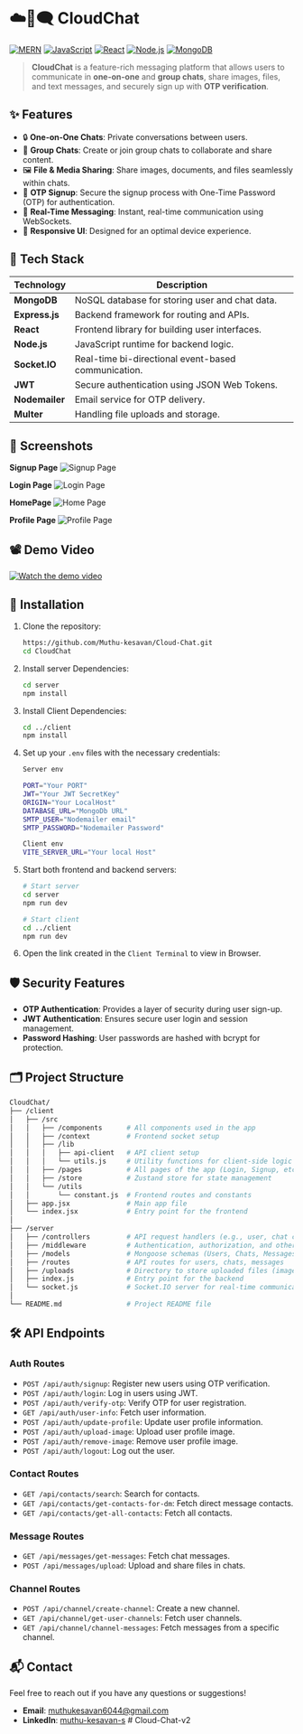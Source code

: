 # ☁️📱🗨️ CloudChat

[![MERN](https://img.shields.io/badge/Stack-MERN-green)](https://developer.mozilla.org/en-US/docs/Glossary/MERN)
[![JavaScript](https://img.shields.io/badge/Language-JavaScript-yellow)](https://developer.mozilla.org/en-US/docs/Web/JavaScript)
[![React](https://img.shields.io/badge/Frontend-React-blue)](https://reactjs.org/)
[![Node.js](https://img.shields.io/badge/Backend-Node.js-orange)](https://nodejs.org/)
[![MongoDB](https://img.shields.io/badge/Database-MongoDB-brightgreen)](https://www.mongodb.com/)


> **CloudChat** is a feature-rich messaging platform that allows users to communicate in **one-on-one** and **group chats**, share images, files, and text messages, and securely sign up with **OTP verification**.

## ✨ Features

- 🔒 **One-on-One Chats**: Private conversations between users.
- 👥 **Group Chats**: Create or join group chats to collaborate and share content.
- 🖼️ **File & Media Sharing**: Share images, documents, and files seamlessly within chats.
- 🔐 **OTP Signup**: Secure the signup process with One-Time Password (OTP) for authentication.
- 📅 **Real-Time Messaging**: Instant, real-time communication using WebSockets.
- 💬 **Responsive UI**: Designed for an optimal device experience.

## 🚀 Tech Stack

| Technology     | Description                                     |
| -------------- | ----------------------------------------------- |
| **MongoDB**    | NoSQL database for storing user and chat data.  |
| **Express.js** | Backend framework for routing and APIs.         |
| **React**      | Frontend library for building user interfaces.  |
| **Node.js**    | JavaScript runtime for backend logic.           |
| **Socket.IO**  | Real-time bi-directional event-based communication. |
| **JWT**        | Secure authentication using JSON Web Tokens.    |
| **Nodemailer**    | Email service for OTP delivery.                 |
| **Multer**    |    Handling file uploads and storage.             |

## 🎨 Screenshots

**Signup Page**
![Signup Page](https://github.com/user-attachments/assets/8c276987-77ef-47e9-be0d-9decd1c5d60b)

**Login Page**
![Login Page](https://github.com/user-attachments/assets/e1c4e805-258f-4086-9191-cf85a14d6d83)

**HomePage**
![Home Page](https://github.com/user-attachments/assets/1891ebe3-0d63-459c-8f8f-2aa717f281b9)

**Profile Page**
![Profile Page](https://github.com/user-attachments/assets/981da823-70da-45d3-b874-d9bd041249e9)

## 📽 Demo Video

[![Watch the demo video](https://github.com/user-attachments/assets/1891ebe3-0d63-459c-8f8f-2aa717f281b9)](https://github.com/user-attachments/assets/b145e58a-d621-4ec1-be1d-f00c30bd8c9a)

## 🔧 Installation

1. Clone the repository:

   ```bash
   https://github.com/Muthu-kesavan/Cloud-Chat.git
   cd CloudChat
   ```
2. Install server Dependencies:

   ```bash
   cd server
   npm install
   ```
3. Install Client Dependencies:

   ```bash
   cd ../client
   npm install
   ```
4. Set up your `.env` files with the necessary credentials:

    ```bash
    Server env

    PORT="Your PORT"
    JWT="Your JWT SecretKey"
    ORIGIN="Your LocalHost"
    DATABASE_URL="MongoDb URL"
    SMTP_USER="Nodemailer email"
    SMTP_PASSWORD="Nodemailer Password"

    Client env
    VITE_SERVER_URL="Your local Host"
    ```
5. Start both frontend and backend servers:

    ```bash
    # Start server
    cd server
    npm run dev

    # Start client
    cd ../client
    npm run dev
    ```
6. Open the link created in the `Client Terminal` to view in Browser.

## 🛡️ Security Features

- **OTP Authentication**: Provides a layer of security during user sign-up.
- **JWT Authentication**: Ensures secure user login and session management.
- **Password Hashing**: User passwords are hashed with bcrypt for protection.

## 🗂️ Project Structure

```bash
CloudChat/
├── /client
│   ├── /src
│   │   ├── /components      # All components used in the app
│   │   ├── /context         # Frontend socket setup
│   │   ├── /lib
│   │   │   ├── api-client   # API client setup
│   │   │   └── utils.js     # Utility functions for client-side logic
│   │   ├── /pages           # All pages of the app (Login, Signup, etc.)
│   │   ├── /store           # Zustand store for state management
│   │   └── /utils
│   │       └── constant.js  # Frontend routes and constants
│   ├── app.jsx              # Main app file
│   └── index.jsx            # Entry point for the frontend
│
├── /server
│   ├── /controllers         # API request handlers (e.g., user, chat controllers)
│   ├── /middleware          # Authentication, authorization, and other middleware
│   ├── /models              # Mongoose schemas (Users, Chats, Messages)
│   ├── /routes              # API routes for users, chats, messages
│   ├── /uploads             # Directory to store uploaded files (images, docs)
│   ├── index.js             # Entry point for the backend
│   └── socket.js            # Socket.IO server for real-time communication
│
└── README.md                # Project README file
```
## 🛠️ API Endpoints

### Auth Routes
- `POST /api/auth/signup`: Register new users using OTP verification.
- `POST /api/auth/login`: Log in users using JWT.
- `POST /api/auth/verify-otp`: Verify OTP for user registration.
- `GET /api/auth/user-info`: Fetch user information.
- `POST /api/auth/update-profile`: Update user profile information.
- `POST /api/auth/upload-image`: Upload user profile image.
- `POST /api/auth/remove-image`: Remove user profile image.
- `POST /api/auth/logout`: Log out the user.

### Contact Routes
- `GET /api/contacts/search`: Search for contacts.
- `GET /api/contacts/get-contacts-for-dm`: Fetch direct message contacts.
- `GET /api/contacts/get-all-contacts`: Fetch all contacts.

### Message Routes
- `GET /api/messages/get-messages`: Fetch chat messages.
- `POST /api/messages/upload`: Upload and share files in chats.

### Channel Routes
- `POST /api/channel/create-channel`: Create a new channel.
- `GET /api/channel/get-user-channels`: Fetch user channels.
- `GET /api/channel/channel-messages`: Fetch messages from a specific channel.

## 📬 Contact
Feel free to reach out if you have any questions or suggestions!

- **Email**: muthukesavan6044@gmail.com
- **LinkedIn**: [muthu-kesavan-s](https://www.linkedin.com/in/muthu-kesavan-s/)
#   C l o u d - C h a t - v 2  
 
